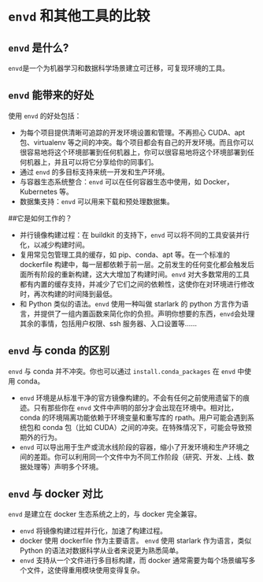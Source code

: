 # `envd` 和其他工具的比较

## `envd` 是什么?

`envd`是一个为机器学习和数据科学场景建立可迁移，可复现环境的工具。

## `envd` 能带来的好处

使用 `envd` 的好处包括：

- 为每个项目提供清晰可追踪的开发环境设置和管理。不再担心 CUDA、apt 包、virtualenv 等之间的冲突。每个项目都会有自己的开发环境。而且你可以很容易地将这个环境部署到任何机器上，你可以很容易地将这个环境部署到任何机器上，并且可以将它分享给你的同事们。
- 通过 `envd` 的多目标支持来统一开发和生产环境。
- 与容器生态系统整合：`envd` 可以在任何容器生态中使用，如 Docker，Kubernetes 等。
- 数据集支持：`envd` 可以用来下载和预处理数据集。

##它是如何工作的？

- 并行镜像构建过程：在 buildkit 的支持下，`envd` 可以将不同的工具安装并行化，以减少构建时间。
- 复用常见包管理工具的缓存，如 pip、conda、apt 等。在一个标准的 dockerfile 构建中，每一层都依赖于前一层。之前发生的任何变化都会触发后面所有阶段的重新构建，这大大增加了构建时间。`envd` 对大多数常用的工具都有内置的缓存支持，并减少了它们之间的依赖性，这使你在对环境进行修改时，再次构建的时间降到最低。
- 和 Python 类似的语法。`envd` 使用一种叫做 starlark 的 python 方言作为语言，并提供了一组内置函数来简化你的负担。声明你想要的东西，`envd`会处理其余的事情，包括用户权限、ssh 服务器、入口设置等……

## `envd` 与 conda 的区别

`envd` 与 conda 并不冲突。你也可以通过 `install.conda_packages` 在 `envd` 中使用 conda。

- `envd` 环境是从标准干净的官方镜像构建的。不会有任何之前使用遗留下的痕迹。只有那些你在 `envd` 文件中声明的部分才会出现在环境中。相对比，conda 的环境隔离功能依赖于环境变量和重写库的 rpath。用户可能会遇到系统包和 conda 包（比如 CUDA）之间的冲突。在特殊情况下，可能会导致预期外的行为。
- `envd` 可以导出用于生产或流水线阶段的容器，缩小了开发环境和生产环境之间的差距。你可以利用同一个文件中为不同工作阶段（研究、开发、上线、数据处理等）声明多个环境。

## `envd` 与 docker 对比

`envd` 是建立在 docker 生态系统之上的，与 docker 完全兼容。

- `envd` 将镜像构建过程并行化，加速了构建过程。
- docker 使用 dockerfile 作为主要语言。 `envd` 使用 starlark 作为语言，类似 Python 的语法对数据科学从业者来说更为熟悉简单。
- `envd` 支持从一个文件进行多目标构建，而 docker 通常需要为每个场景编写多个文件，这使得重用模块使用变得复杂。
